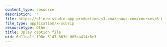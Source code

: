 ```yaml
---
content_type: resource
description: ''
file: https://ol-ocw-studio-app-production.s3.amazonaws.com/courses/6-042j-mathematics-for-computer-science-spring-2015/6d11ca1ff98e5147863dd05ca414c6e3_AipSRi3CyLg.vtt
file_type: application/x-subrip
resourcetype: Other
title: 3play caption file
uid: 6d11ca1f-f98e-5147-863d-d05ca414c6e3
---
```

